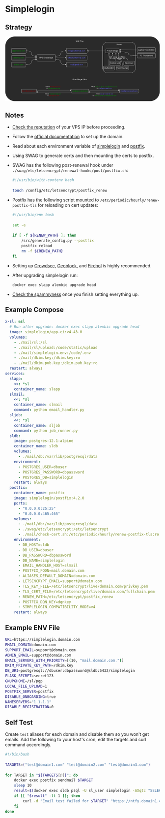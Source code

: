 # Simplelogin

## Strategy

![simplelogin](images/simplelogin.png)

## Notes

- [Check the reputation](https://www.uceprotect.net/en/rblcheck.php) of your VPS IP before proceeding.
- Follow the [official documentation](https://github.com/simple-login/app) to set up the domain.
- Read about each environment variable of [simplelogin](https://github.com/simple-login/app/blob/master/example.env) and [postfix](https://github.com/simple-login/simplelogin-postfix-docker).
- Using SWAG to generate certs and then mounting the certs to postfix.
- SWAG has the following post-renewal hook under `./swag/etc/letsencrypt/renewal-hooks/post/postfix.sh`:

    ```bash
    #!/usr/bin/with-contenv bash

    touch /config/etc/letsencrypt/postfix_renew
    ```

- Postfix has the following script mounted to `/etc/periodic/hourly/renew-postfix-tls` for reloading on cert updates:

    ```bash
    #!/usr/bin/env bash

    set -e

    if [ -f ${RENEW_PATH} ]; then
        /src/generate_config.py --postfix
        postfix reload
        rm -f ${RENEW_PATH}
    fi
    ```

- Setting up [Crowdsec](https://www.linuxserver.io/blog/blocking-malicious-connections-with-crowdsec-and-swag), [Geoblock](/geoblock/), and [Firehol](/firehol/) is highly recommended.
- After upgrading simplelogin run:

    ```bash
    docker exec slapp alembic upgrade head
    ```

- [Check the spammyness](https://www.mail-tester.com/) once you finish setting everything up.

## Example Compose


```yaml
x-sl: &sl
  # Run after upgrade: docker exec slapp alembic upgrade head
  image: simplelogin/app-ci:v4.43.0
  volumes:
    - ./mail/sl:/sl
    - ./mail/sl/upload:/code/static/upload
    - ./mail/simplelogin.env:/code/.env
    - ./mail/dkim.key:/dkim.key:ro
    - ./mail/dkim.pub.key:/dkim.pub.key:ro
  restart: always
services:
  slapp:
    <<: *sl
    container_name: slapp
  slmail:
    <<: *sl
    container_name: slmail
    command: python email_handler.py
  sljob:
    <<: *sl
    container_name: sljob
    command: python job_runner.py
  sldb:
    image: postgres:12.1-alpine
    container_name: sldb
    volumes:
      - ./mail/db:/var/lib/postgresql/data
    environment:
      - POSTGRES_USER=dbuser
      - POSTGRES_PASSWORD=dbpassword
      - POSTGRES_DB=simplelogin
    restart: always
  postfix:
    container_name: postfix
    image: simplelogin/postfix:4.2.0
    ports:
      - "0.0.0.0:25:25"
      - "0.0.0.0:465:465"
    volumes:
      - ./mail/db:/var/lib/postgresql/data
      - ./swag/etc/letsencrypt:/etc/letsencrypt
      - ./mail/check-cert.sh:/etc/periodic/hourly/renew-postfix-tls:ro
    environment:
      - DB_HOST=sldb
      - DB_USER=dbuser
      - DB_PASSWORD=dbpassword
      - DB_NAME=simplelogin
      - EMAIL_HANDLER_HOST=slmail
      - POSTFIX_FQDN=mail.domain.com
      - ALIASES_DEFAULT_DOMAIN=domain.com
      - LETSENCRYPT_EMAIL=support@domain.com
      - TLS_KEY_FILE=/etc/letsencrypt/live/domain.com/privkey.pem
      - TLS_CERT_FILE=/etc/letsencrypt/live/domain.com/fullchain.pem
      - RENEW_PATH=/etc/letsencrypt/postfix_renew
      - POSTFIX_DQN_KEY=dqnkey
      - SIMPLELOGIN_COMPATIBILITY_MODE=v4
    restart: always
```

## Example ENV File

```bash
URL=https://simplelogin.domain.com
EMAIL_DOMAIN=domain.com
SUPPORT_EMAIL=support@domain.com
ADMIN_EMAIL=support@domain.com
EMAIL_SERVERS_WITH_PRIORITY=[(10, "mail.domain.com.")]
DKIM_PRIVATE_KEY_PATH=/dkim.key
DB_URI=postgresql://dbuser:dbpassword@sldb:5432/simplelogin
FLASK_SECRET=secret123
GNUPGHOME=/sl/pgp
LOCAL_FILE_UPLOAD=1
POSTFIX_SERVER=postfix
DISABLE_ONBOARDING=true
NAMESERVERS="1.1.1.1"
DISABLE_REGISTRATION=0
```

## Self Test

Create `test` aliases for each domain and disable them so you won't get emails.
Add the following to your host's cron, edit the targets and curl command accordingly.

```bash
#!/bin/bash

TARGETS=("test@domain1.com" "test@domain2.com" "test@domain3.com")

for TARGET in "${TARGETS[@]}"; do
    docker exec postfix sendmail $TARGET
    sleep 10
    result=$(docker exec sldb psql -U sl_user simplelogin -AXqtc "SELECT COUNT(*) FROM email_log JOIN alias ON email_log.alias_id = alias.id WHERE alias.email = '$TARGET' AND email_log.created_at BETWEEN NOW() - INTERVAL '5 MINUTES' AND NOW();")
    if [[ "$result" -lt 1 ]]; then
        curl -d "Email test failed for $TARGET" "https://ntfy.domain1.com/topic"
    fi
done
```